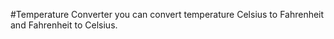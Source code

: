 #Temperature Converter
you can convert temperature Celsius to Fahrenheit and Fahrenheit to Celsius.
